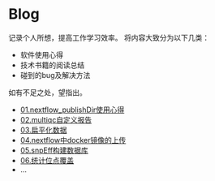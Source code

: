 # Blog
记录个人所想，提高工作学习效率。
将内容大致分为以下几类：
- 软件使用心得
- 技术书籍的阅读总结
- 碰到的bug及解决方法

如有不足之处，望指出。

- [01.nextflow_publishDir使用心得](soft_use/01.nextflow_publishDir使用心得.md)
- [02.multiqc自定义报告](soft_use/02.multiqc自定义报告.md)
- [03.扁平化数据](reading/03.扁平化数据.md)
- [04.nextflow中docker镜像的上传](soft_use/04.nextflow中docker镜像的上传.md)
- [05.snpEff构建数据库](fix_bugs/05.snpEff构建数据库.md)
- [06.统计位点覆盖](reading/06.统计位点覆盖.md)
- ...